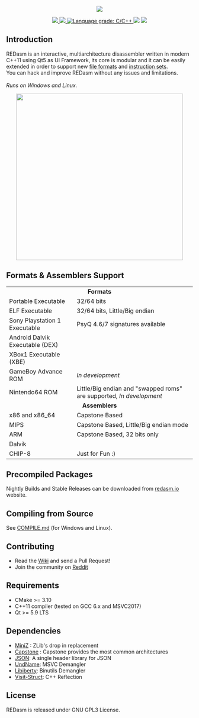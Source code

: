 <p align="center">
  <img src="https://raw.githubusercontent.com/REDasmOrg/REDasm/noplugin/artwork/logo_readme_20190204.png"/>
  <p align="center">
    <a href="https://travis-ci.org/REDasmOrg/REDasm">
      <img src="https://img.shields.io/travis/REDasmOrg/REDasm.svg?style=flat-square&logo=travis">
    </a>
    <a href="https://ci.appveyor.com/project/Dax89/redasm">
      <img src="https://img.shields.io/appveyor/ci/Dax89/redasm.svg?style=flat-square&logo=appveyor">
    </a>
    <a href="https://lgtm.com/projects/g/REDasmOrg/REDasm/context:cpp">
      <img alt="Language grade: C/C++" src="https://img.shields.io/lgtm/grade/cpp/g/REDasmOrg/REDasm.svg?logo=lgtm&logoWidth=18">
    </a>
    <img src="https://img.shields.io/badge/license-GPL3-8e725e.svg?style=flat-square">
    <a href="https://github.com/ellerbrock/open-source-badges/">
      <img src="https://badges.frapsoft.com/os/v1/open-source.png?v=103">
    </a>
  </p>
</p>

## Introduction
REDasm is an interactive, multiarchitecture disassembler written in modern C++11 using Qt5 as UI Framework, its core is modular and it can be easily extended in order to support new [file formats](https://github.com/REDasmOrg/REDasm/wiki/Writing-a-FormatPlugin) and [instruction sets](https://github.com/REDasmOrg/REDasm/wiki/Writing-an-AssemblerPlugin).<br>
You can hack and improve REDasm without any issues and limitations.<br>
<br>
*Runs on Windows and Linux.*<br>

<p align="center">
  <img height="450" src="https://raw.githubusercontent.com/REDasmOrg/REDasm/master/artwork/Slideshow_20190511.gif">
</p>

## Formats & Assemblers Support
<table>
  <tr> <!-- Formats -->
    <td align="center" colspan="2"><b>Formats</b></d>
  </tr>
  <tr>
    <td>Portable Executable</td>
    <td>32/64 bits</td>
  </tr>
  <tr>
    <td>ELF Executable</td>
    <td>32/64 bits, Little/Big endian</td>
  </tr>
  <tr>
    <td>Sony Playstation 1 Executable</td>
    <td>PsyQ 4.6/7 signatures available</td>
  </tr>
  <tr>
    <td>Android Dalvik Executable (DEX)</td>
    <td></td>
  </tr>
  <tr>
    <td>XBox1 Executable (XBE)</td>
    <td></td>
  </tr>
  <tr>
    <td>GameBoy Advance ROM</td>
     <td><i>In development</i></td>
  </tr>
  <tr>
    <td>Nintendo64 ROM</td>
    <td>Little/Big endian and "swapped roms" are supported, <i>In development</i></td>
  </tr>
  <tr> <!-- Assemblers -->
    <td align="center" colspan="2"><b>Assemblers</b></d>
  </tr>
  <tr>
    <td>x86 and x86_64</td>
    <td>Capstone Based</td>
  </tr>
  <tr>
    <td>MIPS</td>
    <td>Capstone Based, Little/Big endian mode</td>
  </tr>
  <tr>
    <td>ARM</td>
    <td>Capstone Based, 32 bits only</td>
  </tr>
  <tr>
    <td>Dalvik</td>
    <td></td>
  </tr>
  <tr>
    <td>CHIP-8</td>
    <td>Just for Fun :)</td>
  </tr>
</table>

## Precompiled Packages
Nightly Builds and Stable Releases can be downloaded from [redasm.io](https://redasm.io/download) website.<br>

## Compiling from Source
See [COMPILE.md](COMPILE.md) (for Windows and Linux).

## Contributing
- Read the [Wiki](https://github.com/REDasmOrg/REDasm/wiki) and send a Pull Request!
- Join the community on [Reddit](https://www.reddit.com/r/REDasm)

## Requirements
- CMake >= 3.10
- C++11 compiler (tested on GCC 6.x and MSVC2017)
- Qt >= 5.9 LTS

## Dependencies
- [MiniZ](https://github.com/richgel999/miniz) : ZLib's drop in replacement
- [Capstone](https://github.com/aquynh/capstone) : Capstone provides the most common architectures
- [JSON](https://github.com/nlohmann/json): A single header library for JSON
- [UndName](https://github.com/wine-mirror/wine/blob/master/dlls/msvcrt/undname.c): MSVC Demangler
- [Libiberty](https://github.com/bminor/binutils-gdb/tree/master/libiberty): Binutils Demangler
- [Visit-Struct](https://github.com/cbeck88/visit_struct): C++ Reflection

## License
REDasm is released under GNU GPL3 License.
